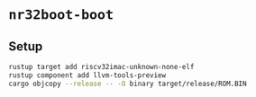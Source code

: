 # `nr32boot-boot`

## Setup

```sh
rustup target add riscv32imac-unknown-none-elf
rustup component add llvm-tools-preview
cargo objcopy --release -- -O binary target/release/ROM.BIN
```
